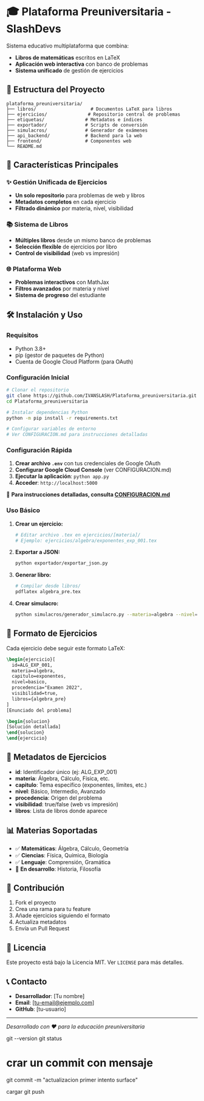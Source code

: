# 🎓 Plataforma Preuniversitaria - SlashDevs

Sistema educativo multiplataforma que combina:
- **Libros de matemáticas** escritos en LaTeX
- **Aplicación web interactiva** con banco de problemas
- **Sistema unificado** de gestión de ejercicios

## 📁 Estructura del Proyecto

```
plataforma_preuniversitaria/
├── libros/                    # Documentos LaTeX para libros
├── ejercicios/               # Repositorio central de problemas
├── etiquetas/               # Metadatos e índices
├── exportador/              # Scripts de conversión
├── simulacros/              # Generador de exámenes
├── api_backend/             # Backend para la web
├── frontend/                # Componentes web
└── README.md
```

## 🚀 Características Principales

### ✨ Gestión Unificada de Ejercicios
- **Un solo repositorio** para problemas de web y libros
- **Metadatos completos** en cada ejercicio
- **Filtrado dinámico** por materia, nivel, visibilidad

### 📚 Sistema de Libros
- **Múltiples libros** desde un mismo banco de problemas
- **Selección flexible** de ejercicios por libro
- **Control de visibilidad** (web vs impresión)

### 🌐 Plataforma Web
- **Problemas interactivos** con MathJax
- **Filtros avanzados** por materia y nivel
- **Sistema de progreso** del estudiante

## 🛠️ Instalación y Uso

### Requisitos
- Python 3.8+
- pip (gestor de paquetes de Python)
- Cuenta de Google Cloud Platform (para OAuth)

### Configuración Inicial
```bash
# Clonar el repositorio
git clone https://github.com/IVANSLASH/Plataforma_preuniversitaria.git
cd Plataforma_preuniversitaria

# Instalar dependencias Python
python -m pip install -r requirements.txt

# Configurar variables de entorno
# Ver CONFIGURACION.md para instrucciones detalladas
```

### Configuración Rápida
1. **Crear archivo `.env`** con tus credenciales de Google OAuth
2. **Configurar Google Cloud Console** (ver CONFIGURACION.md)
3. **Ejecutar la aplicación**: `python app.py`
4. **Acceder**: `http://localhost:5000`

📖 **Para instrucciones detalladas, consulta [CONFIGURACION.md](CONFIGURACION.md)**

### Uso Básico

1. **Crear un ejercicio:**
   ```bash
   # Editar archivo .tex en ejercicios/[materia]/
   # Ejemplo: ejercicios/algebra/exponentes_exp_001.tex
   ```

2. **Exportar a JSON:**
   ```bash
   python exportador/exportar_json.py
   ```

3. **Generar libro:**
   ```bash
   # Compilar desde libros/
   pdflatex algebra_pre.tex
   ```

4. **Crear simulacro:**
   ```bash
   python simulacros/generador_simulacro.py --materia=algebra --nivel=intermedio
   ```

## 📖 Formato de Ejercicios

Cada ejercicio debe seguir este formato LaTeX:

```latex
\begin{ejercicio}[
  id=ALG_EXP_001,
  materia=algebra,
  capitulo=exponentes,
  nivel=basico,
  procedencia="Examen 2022",
  visibilidad=true,
  libros={algebra_pre}
]
[Enunciado del problema]

\begin{solucion}
[Solución detallada]
\end{solucion}
\end{ejercicio}
```

## 🔧 Metadatos de Ejercicios

- **id**: Identificador único (ej: ALG_EXP_001)
- **materia**: Álgebra, Cálculo, Física, etc.
- **capitulo**: Tema específico (exponentes, límites, etc.)
- **nivel**: Básico, Intermedio, Avanzado
- **procedencia**: Origen del problema
- **visibilidad**: true/false (web vs impresión)
- **libros**: Lista de libros donde aparece

## 📊 Materias Soportadas

- ✅ **Matemáticas**: Álgebra, Cálculo, Geometría
- ✅ **Ciencias**: Física, Química, Biología
- ✅ **Lenguaje**: Comprensión, Gramática
- 🔄 **En desarrollo**: Historia, Filosofía

## 🤝 Contribución

1. Fork el proyecto
2. Crea una rama para tu feature
3. Añade ejercicios siguiendo el formato
4. Actualiza metadatos
5. Envía un Pull Request

## 📄 Licencia

Este proyecto está bajo la Licencia MIT. Ver `LICENSE` para más detalles.

## 📞 Contacto

- **Desarrollador**: [Tu nombre]
- **Email**: [tu-email@ejemplo.com]
- **GitHub**: [tu-usuario]

---

*Desarrollado con ❤️ para la educación preuniversitaria* 

git --version
git status

# crar un commit con mensaje
git commit -m "actualizacion primer intento surface"

cargar
git push
